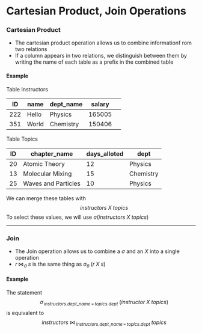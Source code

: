 # Cartesian Product, Join Operations
### Cartesian Product
* The cartesian product operation allows us to combine informationf rom two relations
* If a column appears in two relations, we distinguish between them by writing the name of each table as a prefix in the combined table

#### Example
Table Instructors

| ID  | name  | dept_name | salary |     |
| --- | ----- | --------- | ------ | --- |
| 222 | Hello | Physics   | 165005 |     |
| 351 | World | Chemistry | 150406 |     |

Table Topics

| ID  | chapter_name        | days_alloted | dept      |
| --- | ------------------- | ------------ | --------- |
| 20  | Atomic Theory       | 12           | Physics   |
| 13  | Molecular Mixing    | 15           | Chemistry |
| 25  | Waves and Particles | 10           | Physics   |

We can merge these tables with
$$\quad instructors\; X \; topics$$
To select these values, we will use $\sigma(instructors\; X \; topics)$

---
### Join
* The Join operation allows us to combine a $\sigma$ and an $X$ into a single operation
* $r \, \bowtie_{\,\theta}\; s$  is the same thing as $\sigma_\theta \;(r\; X \; s)$

#### Example
The statement
$$\quad \sigma_{\,instructors.dept\_name\,=\,topics.dept}\;(instructor\;X\; topics)$$
is equivalent to
$$\quad instructors\; \bowtie_{\;instructors.dept\_name\,=\,topics.dept}\;topics$$